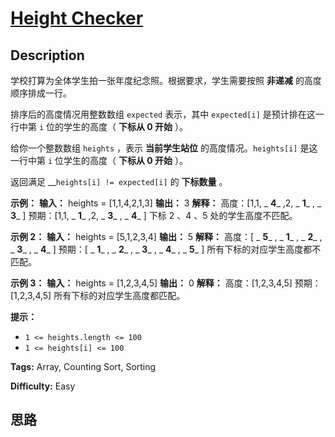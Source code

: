 # [Height Checker][title]

## Description

学校打算为全体学生拍一张年度纪念照。根据要求，学生需要按照 **非递减** 的高度顺序排成一行。

排序后的高度情况用整数数组 `expected` 表示，其中 `expected[i]` 是预计排在这一行中第 `i` 位的学生的高度（ **下标从 0
开始** ）。

给你一个整数数组 `heights` ，表示 **当前学生站位** 的高度情况。`heights[i]` 是这一行中第 `i` 位学生的高度（ **下标从
0 开始** ）。

返回满足 __`heights[i] != expected[i]` 的 **下标数量** 。



**示例：**
            **输入：** heights = [1,1,4,2,1,3]    **输出：** 3     **解释：**    高度：[1,1, _ **4**_ ,2, _ **1**_ , _ **3**_ ]    预期：[1,1, _ **1**_ ,2, _ **3**_ , _ **4**_ ]    下标 2 、4 、5 处的学生高度不匹配。

**示例 2：**
            **输入：** heights = [5,1,2,3,4]    **输出：** 5    **解释：**    高度：[ _ **5**_ , _ **1**_ , _ **2**_ , _ **3**_ , _ **4**_ ]    预期：[ _ **1**_ , _ **2**_ , _ **3**_ , _ **4**_ , _ **5**_ ]    所有下标的对应学生高度都不匹配。

**示例 3：**
            **输入：** heights = [1,2,3,4,5]    **输出：** 0    **解释：**    高度：[1,2,3,4,5]    预期：[1,2,3,4,5]    所有下标的对应学生高度都匹配。



**提示：**

  * `1 <= heights.length <= 100`
  * `1 <= heights[i] <= 100`


**Tags:** Array, Counting Sort, Sorting

**Difficulty:** Easy

## 思路

[title]: https://leetcode-cn.com/problems/height-checker
